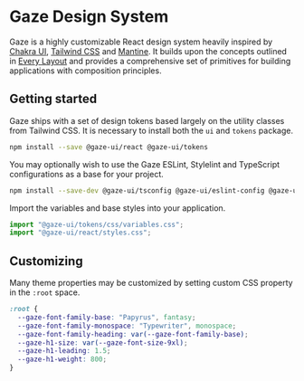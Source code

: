 # Gaze Design System

Gaze is a highly customizable React design system heavily inspired by [Chakra UI](https://v2.chakra-ui.com/), [Tailwind CSS](https://tailwindcss.com/) and [Mantine](https://mantine.dev/). It builds upon the concepts outlined in [Every Layout](https://every-layout.dev/) and provides a comprehensive set of primitives for building applications with composition principles.

## Getting started

Gaze ships with a set of design tokens based largely on the utility classes from Tailwind CSS. It is necessary to install both the `ui` and `tokens` package.

```bash
npm install --save @gaze-ui/react @gaze-ui/tokens
```

You may optionally wish to use the Gaze ESLint, Stylelint and TypeScript configurations as a base for your project.

```bash
npm install --save-dev @gaze-ui/tsconfig @gaze-ui/eslint-config @gaze-ui/stylelint-config
```

Import the variables and base styles into your application.

```js
import "@gaze-ui/tokens/css/variables.css";
import "@gaze-ui/react/styles.css";
```

## Customizing

Many theme properties may be customized by setting custom CSS property in the `:root` space.

```css
:root {
  --gaze-font-family-base: "Papyrus", fantasy;
  --gaze-font-family-monospace: "Typewriter", monospace;
  --gaze-font-family-heading: var(--gaze-font-family-base);
  --gaze-h1-size: var(--gaze-font-size-9xl);
  --gaze-h1-leading: 1.5;
  --gaze-h1-weight: 800;
}
```
